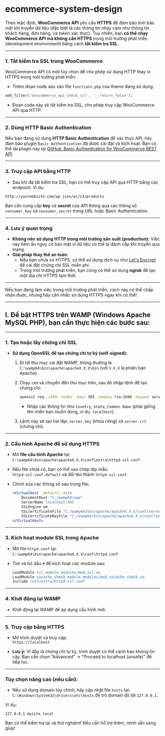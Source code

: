# ecommerce-system-design

Theo mặc định, **WooCommerce API** yêu cầu **HTTPS** để đảm bảo tính bảo mật khi truyền dữ liệu (đặc biệt là các thông tin nhạy cảm như thông tin khách hàng, đơn hàng, và token xác thực). Tuy nhiên, bạn **có thể chạy WooCommerce API mà không cần HTTPS** trong môi trường phát triển (development environment) bằng cách **tắt kiểm tra SSL**.

---

### **1. Tắt kiểm tra SSL trong WooCommerce**
WooCommerce API có một tùy chọn để cho phép sử dụng HTTP thay vì HTTPS trong môi trường phát triển:

- Thêm đoạn code sau vào file `functions.php` của theme đang sử dụng:

```php
add_filter('woocommerce_api_check_ssl', '__return_false');
```

- Đoạn code này sẽ tắt kiểm tra SSL, cho phép truy cập WooCommerce API qua HTTP.

---

### **2. Dùng HTTP Basic Authentication**
Nếu bạn đang sử dụng **HTTP Basic Authentication** để xác thực API, hãy đảm bảo plugin `Basic Authentication` đã được cài đặt và kích hoạt. Bạn có thể tải plugin này tại [GitHub: Basic Authentication for WooCommerce REST API](https://github.com/WP-API/Basic-Auth).

---

### **3. Truy cập API bằng HTTP**
- Sau khi đã tắt kiểm tra SSL, bạn có thể truy cập API qua HTTP bằng các endpoint. Ví dụ:

```
http://yourwebsite.com/wp-json/wc/v3/products
```

Bạn cần cung cấp **key** và **secret** của API thông qua các thông số `consumer_key` và `consumer_secret` trong URL hoặc Basic Authentication.

---

### **4. Lưu ý quan trọng**
- **Không nên sử dụng HTTP trong môi trường sản xuất (production):** Việc này tiềm ẩn nguy cơ bảo mật vì dữ liệu có thể bị đánh cắp khi truyền qua mạng.
- **Giải pháp thay thế an toàn:**
  - Nếu bạn chưa có HTTPS, có thể sử dụng dịch vụ như [Let's Encrypt](https://letsencrypt.org/) để cài đặt chứng chỉ SSL miễn phí.
  - Trong môi trường phát triển, bạn cũng có thể sử dụng **ngrok** để tạo một địa chỉ HTTPS tạm thời.

---

Nếu bạn đang làm việc trong môi trường phát triển, cách này có thể chấp nhận được, nhưng hãy cân nhắc sử dụng HTTPS ngay khi có thể!




-------------------------------------------
## I. Để bật HTTPS trên WAMP (Windows Apache MySQL PHP), bạn cần thực hiện các bước sau:

---

### **1. Tạo hoặc lấy chứng chỉ SSL**
- **Sử dụng OpenSSL để tạo chứng chỉ tự ký (self-signed):**
  1. Đi tới thư mục cài đặt WAMP, thông thường là `C:\wamp64\bin\apache\apacheX.X.X\bin` (với `X.X.X` là phiên bản Apache).
  2. Chạy `cmd` và chuyển đến thư mục trên, sau đó nhập lệnh để tạo chứng chỉ:

     ```bash
     openssl req -x509 -nodes -days 365 -newkey rsa:2048 -keyout server.key -out server.crt
     ```
     - Nhập các thông tin như `Country`, `State`, `Common Name` (phải giống tên miền bạn muốn dùng, ví dụ: `localhost`).

  3. Lệnh này sẽ tạo hai tệp: `server.key` (khóa riêng) và `server.crt` (chứng chỉ).

---

### **2. Cấu hình Apache để sử dụng HTTPS**
- Mở **file cấu hình Apache** tại:  
  `C:\wamp64\bin\apache\apacheX.X.X\conf\extra\httpd-ssl.conf`.

- Nếu file chưa có, bạn có thể sao chép tệp mẫu:  
  `httpd-ssl.conf.default` và đổi tên thành `httpd-ssl.conf`.

- Chỉnh sửa các thông số sau trong file:
  ```apache
  <VirtualHost _default_:443>
      DocumentRoot "C:/wamp64/www"
      ServerName localhost:443
      SSLEngine on
      SSLCertificateFile "C:/wamp64/bin/apache/apacheX.X.X/conf/server.crt"
      SSLCertificateKeyFile "C:/wamp64/bin/apache/apacheX.X.X/conf/server.key"
  </VirtualHost>
  ```

---

### **3. Kích hoạt module SSL trong Apache**
- Mở file `httpd.conf` tại:  
  `C:\wamp64\bin\apache\apacheX.X.X\conf\httpd.conf`.

- Tìm và bỏ dấu `#` để kích hoạt các module sau:
  ```apache
  LoadModule ssl_module modules/mod_ssl.so
  LoadModule socache_shmcb_module modules/mod_socache_shmcb.so
  Include conf/extra/httpd-ssl.conf
  ```

---

### **4. Khởi động lại WAMP**
- Khởi động lại WAMP để áp dụng cấu hình mới.

---

### **5. Truy cập bằng HTTPS**
- Mở trình duyệt và truy cập:  
  `https://localhost`

- **Lưu ý:** Vì đây là chứng chỉ tự ký, trình duyệt có thể cảnh báo không tin cậy. Bạn cần chọn "Advanced" -> "Proceed to localhost (unsafe)" để tiếp tục.

---

### **Tùy chọn nâng cao (nếu cần):**
- Nếu sử dụng domain tùy chỉnh, hãy cập nhật file `hosts` tại:  
  `C:\Windows\System32\drivers\etc\hosts` để trỏ domain đó tới `127.0.0.1`.

Ví dụ:
```plaintext
127.0.0.1 mysite.local
```

Bạn có thể kiểm tra lại và thử nghiệm! Nếu cần hỗ trợ thêm, mình sẵn sàng giúp!
